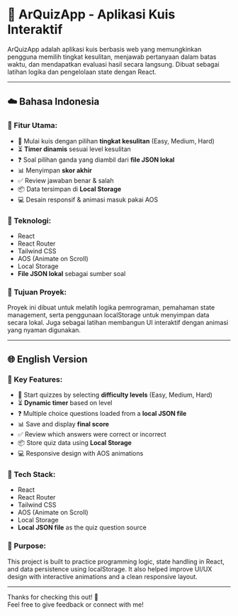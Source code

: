 # 🧠 ArQuizApp - Aplikasi Kuis Interaktif

ArQuizApp adalah aplikasi kuis berbasis web yang memungkinkan pengguna memilih tingkat kesulitan, menjawab pertanyaan dalam batas waktu, dan mendapatkan evaluasi hasil secara langsung. Dibuat sebagai latihan logika dan pengelolaan state dengan React.

---

## ☁️ Bahasa Indonesia

### 🚀 Fitur Utama:

- 🧩 Mulai kuis dengan pilihan **tingkat kesulitan** (Easy, Medium, Hard)
- ⏳ **Timer dinamis** sesuai level kesulitan
- ❓ Soal pilihan ganda yang diambil dari **file JSON lokal**
- 📊 Menyimpan **skor akhir**
- ✅ Review jawaban benar & salah
- 📦 Data tersimpan di **Local Storage**
- 💻 Desain responsif & animasi masuk pakai AOS

### 🔧 Teknologi:

- React
- React Router
- Tailwind CSS
- AOS (Animate on Scroll)
- Local Storage
- **File JSON lokal** sebagai sumber soal

### 🎯 Tujuan Proyek:

Proyek ini dibuat untuk melatih logika pemrograman, pemahaman state management, serta penggunaan localStorage untuk menyimpan data secara lokal. Juga sebagai latihan membangun UI interaktif dengan animasi yang nyaman digunakan.

---

## 🌐 English Version

### 🚀 Key Features:

- 🧩 Start quizzes by selecting **difficulty levels** (Easy, Medium, Hard)
- ⏳ **Dynamic timer** based on level
- ❓ Multiple choice questions loaded from a **local JSON file**
- 📊 Save and display **final score**
- ✅ Review which answers were correct or incorrect
- 📦 Store quiz data using **Local Storage**
- 💻 Responsive design with AOS animations

### 🔧 Tech Stack:

- React
- React Router
- Tailwind CSS
- AOS (Animate on Scroll)
- Local Storage
- **Local JSON file** as the quiz question source

### 🎯 Purpose:

This project is built to practice programming logic, state handling in React, and data persistence using localStorage. It also helped improve UI/UX design with interactive animations and a clean responsive layout.

---

Thanks for checking this out! 🎉  
Feel free to give feedback or connect with me!
